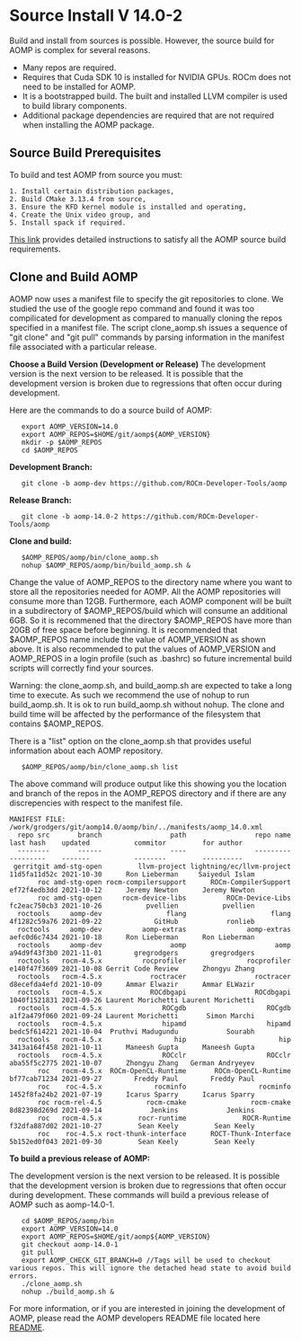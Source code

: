 # Source Install V 14.0-2

Build and install from sources is possible.  However, the source build for AOMP is complex for several reasons.
- Many repos are required.
- Requires that Cuda SDK 10 is installed for NVIDIA GPUs. ROCm does not need to be installed for AOMP.
- It is a bootstrapped build. The built and installed LLVM compiler is used to build library components.
- Additional package dependencies are required that are not required when installing the AOMP package.

## Source Build Prerequisites

To build and test AOMP from source you must:
```
1. Install certain distribution packages,
2. Build CMake 3.13.4 from source,
3. Ensure the KFD kernel module is installed and operating,
4. Create the Unix video group, and
5. Install spack if required.
```
[This link](SOURCEINSTALL_PREREQUISITE.md) provides detailed instructions to satisfy all the AOMP source build requirements.

## Clone and Build AOMP

AOMP now uses a manifest file to specify the git repositories to clone.
We studied the use of the google repo command and found it was too compilicated for development
as compared to manually cloning the repos specified in a manifest file.
The script clone\_aomp.sh issues a sequence of "git clone" and "git pull" commands
by parsing information in the manifest file associated with a particular release.

<b>Choose a Build Version (Development or Release)</b> The development version is the next version to be released. It is possible that the development version is broken due to regressions that often occur during development.

Here are the commands to do a source build of AOMP:

```
   export AOMP_VERSION=14.0
   export AOMP_REPOS=$HOME/git/aomp${AOMP_VERSION}
   mkdir -p $AOMP_REPOS
   cd $AOMP_REPOS
```
<b>Development Branch:</b>
```
   git clone -b aomp-dev https://github.com/ROCm-Developer-Tools/aomp
```

<b>Release Branch:</b>
```
   git clone -b aomp-14.0-2 https://github.com/ROCm-Developer-Tools/aomp
```
<b>Clone and build:</b>
```
   $AOMP_REPOS/aomp/bin/clone_aomp.sh
   nohup $AOMP_REPOS/aomp/bin/build_aomp.sh &
```

Change the value of AOMP\_REPOS to the directory name where you want to store all the repositories needed for AOMP. All the AOMP repositories will consume more than 12GB. Furthermore, each AOMP component will be built in a subdirectory of $AOMP\_REPOS/build which will consume an additional 6GB. So it is recommened that the directory $AOMP\_REPOS have more than 20GB of free space before beginning. It is recommended that $AOMP\_REPOS name include the value of AOMP\_VERSION as shown above. It is also recommended to put the values of AOMP\_VERSION and AOMP\_REPOS in a login profile (such as .bashrc) so future incremental build scripts will correctly find your sources.

Warning: the clone\_aomp.sh, and build\_aomp.sh are expected to take a long time to execute. As such we recommend the use of nohup to run build\_aomp.sh. It is ok to run build\_aomp.sh without nohup. The clone and build time will be affected by the performance of the filesystem that contains $AOMP\_REPOS.

There is a "list" option on the clone\_aomp.sh that provides useful information about each AOMP repository.
```
   $AOMP_REPOS/aomp/bin/clone_aomp.sh list
```
The above command will produce output like this showing you the location and branch of the repos in the AOMP\_REPOS directory and if there are any discrepencies with respect to the manifest file.
```
MANIFEST FILE: /work/grodgers/git/aomp14.0/aomp/bin/../manifests/aomp_14.0.xml
  repo src       branch                 path                 repo name    last hash    updated           commitor         for author
  --------       ------                 ----                 ---------    ---------    -------           --------         ----------
 gerritgit amd-stg-open         llvm-project lightning/ec/llvm-project 11d5fa11d52c 2021-10-30      Ron Lieberman     Saiyedul Islam
       roc amd-stg-open rocm-compilersupport      ROCm-CompilerSupport ef72f4edb3dd 2021-10-12      Jeremy Newton      Jeremy Newton
       roc amd-stg-open     rocm-device-libs          ROCm-Device-Libs fc2eac750cb3 2021-10-26           pvellien           pvellien
  roctools     aomp-dev                flang                     flang 4f1282c59a76 2021-09-22             GitHub            ronlieb
  roctools     aomp-dev          aomp-extras               aomp-extras aefc0d6c7434 2021-10-18      Ron Lieberman      Ron Lieberman
  roctools     aomp-dev                 aomp                      aomp a94d9f43f3b0 2021-11-01        gregrodgers        gregrodgers
  roctools   rocm-4.5.x          rocprofiler               rocprofiler e140f47f3609 2021-10-08 Gerrit Code Review      Zhongyu Zhang
  roctools   rocm-4.5.x            roctracer                 roctracer d8ecefda4efd 2021-10-09      Ammar Elwazir      Ammar ELWazir
  roctools   rocm-4.5.x            ROCdbgapi                 ROCdbgapi 1040f1521831 2021-09-26 Laurent Morichetti Laurent Morichetti
  roctools   rocm-4.5.x               ROCgdb                    ROCgdb a1f2a479f060 2021-09-24 Laurent Morichetti       Simon Marchi
  roctools   rocm-4.5.x               hipamd                    hipamd bedc5f614221 2021-10-04  Pruthvi Madugundu            Sourabh
  roctools   rocm-4.5.x                  hip                       hip 3413a164f458 2021-10-11      Maneesh Gupta      Maneesh Gupta
  roctools   rocm-4.5.x               ROCclr                    ROCclr aba55f5c2775 2021-10-07      Zhongyu Zhang   German Andryeyev
       roc   rocm-4.5.x  ROCm-OpenCL-Runtime       ROCm-OpenCL-Runtime bf77cab71234 2021-09-27        Freddy Paul        Freddy Paul
       roc    roc-4.5.x             rocminfo                  rocminfo 1452f8fa24b2 2021-07-19      Icarus Sparry      Icarus Sparry
       roc rocm-rel-4.5           rocm-cmake                rocm-cmake 8d82398d269d 2021-09-14            Jenkins            Jenkins
       roc   rocm-4.5.x         rocr-runtime              ROCR-Runtime f32dfa887d02 2021-10-27         Sean Keely         Sean Keely
       roc    roc-4.5.x roct-thunk-interface      ROCT-Thunk-Interface 5b152ed0f043 2021-09-30         Sean Keely         Sean Keely
```


<b>To build a previous release of AOMP:</b>

The development version is the next version to be released.  It is possible that the development version is broken due to regressions that often occur during development.
These commands will build a previous release of AOMP such as aomp-14.0-1.
```
   cd $AOMP_REPOS/aomp/bin
   export AOMP_VERSION=14.0
   export AOMP_REPOS=$HOME/git/aomp${AOMP_VERSION}
   git checkout aomp-14.0-1
   git pull
   export AOMP_CHECK_GIT_BRANCH=0 //Tags will be used to checkout various repos. This will ignore the detached head state to avoid build errors.
   ./clone_aomp.sh
   nohup ./build_aomp.sh &
```
For more information, or if you are interested in joining the development of AOMP, please read the AOMP developers README file located here [README](../bin/README.md).
